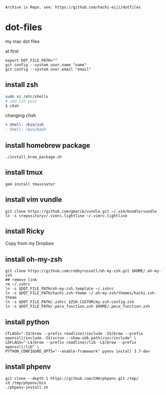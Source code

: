 ```
Archive is Repo. see: https://github.com/hachi-eiji/dotfiles
```

dot-files
=========

my mac dot files

at first 
```
export DOT_FILE_PATH=""
git config --system user.name "name"
git config --system user.email "email"
```

install zsh
--

```bash
sudo vi /etc/shells
# add zsh pass
$ chsh
```

changing chsh

```diff
+ Shell: /bin/zsh
- Shell: /bin/bash
```

install homebrew package
--

```
./install_brew_package.sh
```

install tmux
--

```
gem install tmuxinator

```

install vim vundle
--

```
git clone https://github.com/gmarik/vundle.git ~/.vim/bundle/vundle
ln -s <repository>/.vimrc.lightline ~/.vimrc.lightline
```

install Ricky
--
Copy from my Dropbox

install oh-my-zsh
--

```
git clone https://github.com/robbyrussell/oh-my-zsh.git $HOME/.oh-my-zsh
## remove link
rm ~/.zshrc
ln -s $DOT_FILE_PATH/oh-my-zsh.template ~/.zshrc
ln -s $DOT_FILE_PATH/hachi.zsh-theme ~/.oh-my-zsh/themes/hachi.zsh-theme
ln -s $DOT_FILE_PATH/.zshrc $ZSH_CUSTOM/my-zsh-config.zsh
ln -s $DOT_FILE_PATH/.peco_function.zsh $HOME/.peco_function.zsh
```

install python
---

```
CFLAGS="-I$(brew --prefix readline)/include -I$(brew --prefix openssl)/include -I$(xcrun --show-sdk-path)/usr/include" \
LDFLAGS="-L$(brew --prefix readline)/lib -L$(brew --prefix openssl)/lib" \
PYTHON_CONFIGURE_OPTS="--enable-framework" pyenv install 3.7-dev
```

install phpenv
---

```
git clone --depth 1 https://github.com/CHH/phpenv.git /tmp/
cd /tmp/phpenv/bin
./phpenv-install.sh
```

